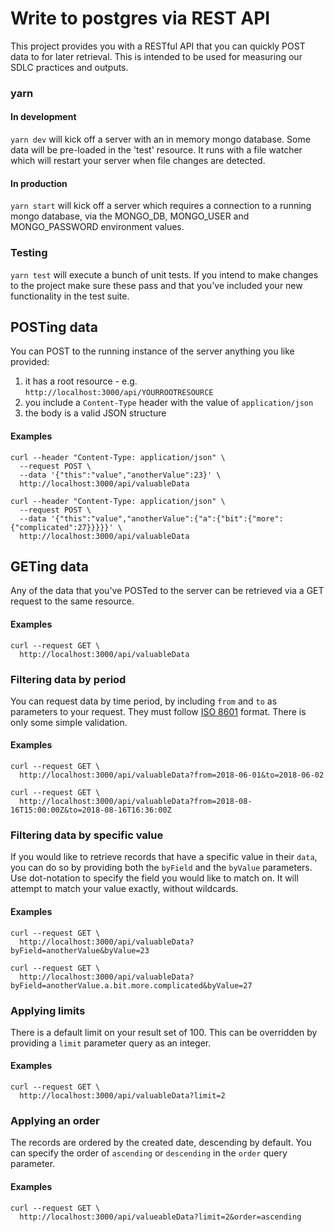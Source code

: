 # Write to postgres via REST API

This project provides you with a RESTful API that you can quickly POST data to for later retrieval.
This is intended to be used for measuring our SDLC practices and outputs.

### yarn

#### In development

`yarn dev` will kick off a server with an in memory mongo database. Some data will be pre-loaded in the 'test' resource.
It runs with a file watcher which will restart your server when file changes are detected.

#### In production

`yarn start` will kick off a server which requires a connection to a running mongo database, via the MONGO_DB, MONGO_USER
and MONGO_PASSWORD environment values.

### Testing

`yarn test` will execute a bunch of unit tests. If you intend to make changes to the project make sure these pass and that
you've included your new functionality in the test suite.

## POSTing data

You can POST to the running instance of the server anything you like provided:

1. it has a root resource - e.g. `http://localhost:3000/api/YOURROOTRESOURCE`
2. you include a `Content-Type` header with the value of `application/json`
3. the body is a valid JSON structure

#### Examples

```
curl --header "Content-Type: application/json" \
  --request POST \
  --data '{"this":"value","anotherValue":23}' \
  http://localhost:3000/api/valuableData
```

```
curl --header "Content-Type: application/json" \
  --request POST \
  --data '{"this":"value","anotherValue":{"a":{"bit":{"more":{"complicated":27}}}}}' \
  http://localhost:3000/api/valuableData
```

## GETing data

Any of the data that you've POSTed to the server can be retrieved via a GET request to the same resource.

#### Examples

```
curl --request GET \
  http://localhost:3000/api/valuableData
```

### Filtering data by period

You can request data by time period, by including `from` and `to` as parameters to your request.
They must follow [ISO 8601](https://en.wikipedia.org/wiki/ISO_8601) format.
There is only some simple validation.

#### Examples

```
curl --request GET \
  http://localhost:3000/api/valuableData?from=2018-06-01&to=2018-06-02
```

```
curl --request GET \
  http://localhost:3000/api/valuableData?from=2018-08-16T15:00:00Z&to=2018-08-16T16:36:00Z
```

### Filtering data by specific value

If you would like to retrieve records that have a specific value in their `data`, you can do so by providing both the `byField` and the `byValue` parameters.
Use dot-notation to specify the field you would like to match on. It will attempt to match your value exactly, without wildcards.

#### Examples

```
curl --request GET \
  http://localhost:3000/api/valuableData?byField=anotherValue&byValue=23
```

```
curl --request GET \
  http://localhost:3000/api/valuableData?byField=anotherValue.a.bit.more.complicated&byValue=27
```

### Applying limits

There is a default limit on your result set of 100. This can be overridden by providing a `limit` parameter query as an integer.

#### Examples

```
curl --request GET \
  http://localhost:3000/api/valuableData?limit=2
```

### Applying an order

The records are ordered by the created date, descending by default. You can specify the order of `ascending` or `descending` in the `order` query parameter.

#### Examples

```
curl --request GET \
  http://localhost:3000/api/valueableData?limit=2&order=ascending
```
